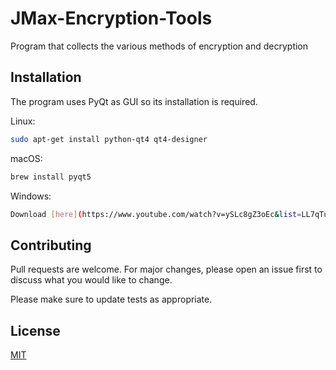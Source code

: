 # JMax-Encryption-Tools
Program that collects the various methods of encryption and decryption

## Installation

The program uses PyQt as GUI so its installation is required.

Linux:
```bash
sudo apt-get install python-qt4 qt4-designer
```
macOS:
```bash
brew install pyqt5
```
Windows:
```bash
Download [here](https://www.youtube.com/watch?v=ySLc8gZ3oEc&list=LL7qTuN4j9Cgjvcu38CsrBqA&index=7]
```

## Contributing
Pull requests are welcome. For major changes, please open an issue first to discuss what you would like to change.

Please make sure to update tests as appropriate.

## License
[MIT](https://choosealicense.com/licenses/mit/)
